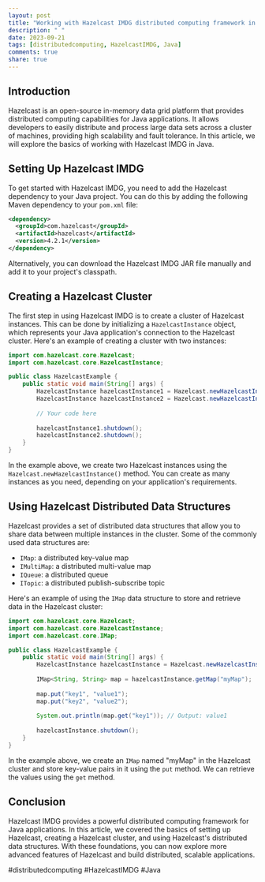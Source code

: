 ```yaml
---
layout: post
title: "Working with Hazelcast IMDG distributed computing framework in Java"
description: " "
date: 2023-09-21
tags: [distributedcomputing, HazelcastIMDG, Java]
comments: true
share: true
---
```


## Introduction

Hazelcast is an open-source in-memory data grid platform that provides distributed computing capabilities for Java applications. It allows developers to easily distribute and process large data sets across a cluster of machines, providing high scalability and fault tolerance. In this article, we will explore the basics of working with Hazelcast IMDG in Java.

## Setting Up Hazelcast IMDG

To get started with Hazelcast IMDG, you need to add the Hazelcast dependency to your Java project. You can do this by adding the following Maven dependency to your `pom.xml` file:

```xml
<dependency>
  <groupId>com.hazelcast</groupId>
  <artifactId>hazelcast</artifactId>
  <version>4.2.1</version>
</dependency>
```

Alternatively, you can download the Hazelcast IMDG JAR file manually and add it to your project's classpath.

## Creating a Hazelcast Cluster

The first step in using Hazelcast IMDG is to create a cluster of Hazelcast instances. This can be done by initializing a `HazelcastInstance` object, which represents your Java application's connection to the Hazelcast cluster. Here's an example of creating a cluster with two instances:

```java
import com.hazelcast.core.Hazelcast;
import com.hazelcast.core.HazelcastInstance;

public class HazelcastExample {
    public static void main(String[] args) {
        HazelcastInstance hazelcastInstance1 = Hazelcast.newHazelcastInstance();
        HazelcastInstance hazelcastInstance2 = Hazelcast.newHazelcastInstance();
        
        // Your code here
        
        hazelcastInstance1.shutdown();
        hazelcastInstance2.shutdown();
    }
}
```

In the example above, we create two Hazelcast instances using the `Hazelcast.newHazelcastInstance()` method. You can create as many instances as you need, depending on your application's requirements.

## Using Hazelcast Distributed Data Structures

Hazelcast provides a set of distributed data structures that allow you to share data between multiple instances in the cluster. Some of the commonly used data structures are:

- `IMap`: a distributed key-value map
- `IMultiMap`: a distributed multi-value map
- `IQueue`: a distributed queue
- `ITopic`: a distributed publish-subscribe topic

Here's an example of using the `IMap` data structure to store and retrieve data in the Hazelcast cluster:

```java
import com.hazelcast.core.Hazelcast;
import com.hazelcast.core.HazelcastInstance;
import com.hazelcast.core.IMap;

public class HazelcastExample {
    public static void main(String[] args) {
        HazelcastInstance hazelcastInstance = Hazelcast.newHazelcastInstance();
        
        IMap<String, String> map = hazelcastInstance.getMap("myMap");
        
        map.put("key1", "value1");
        map.put("key2", "value2");
        
        System.out.println(map.get("key1")); // Output: value1
        
        hazelcastInstance.shutdown();
    }
}
```

In the example above, we create an `IMap` named "myMap" in the Hazelcast cluster and store key-value pairs in it using the `put` method. We can retrieve the values using the `get` method.

## Conclusion

Hazelcast IMDG provides a powerful distributed computing framework for Java applications. In this article, we covered the basics of setting up Hazelcast, creating a Hazelcast cluster, and using Hazelcast's distributed data structures. With these foundations, you can now explore more advanced features of Hazelcast and build distributed, scalable applications.

#distributedcomputing #HazelcastIMDG #Java